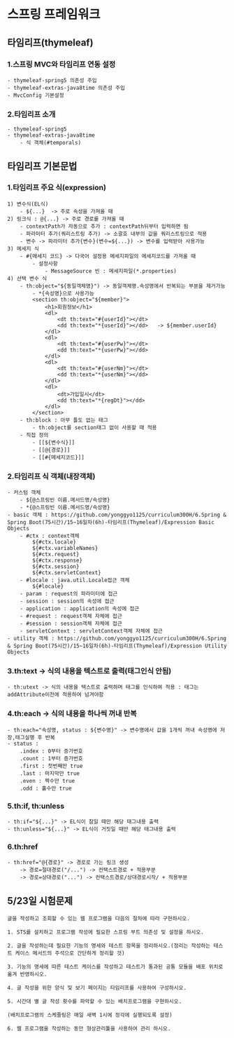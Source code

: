 # 스프링 프레임워크

## 타임리프(thymeleaf)
### 1.스프링 MVC와 타임리프 연동 설정
    - thymeleaf-spring5 의존성 주입
    - thymeleaf-extras-java8time 의존성 주입
    - MvcConfig 기본설정
### 2.타임리프 소개
    - thymeleaf-spring5
    - thymeleaf-extras-java8time 
        - 식 객체(#temporals)

## 타임리프 기본문법
### 1.타임리프 주요 식(expression)
    1) 변수식(EL식)
        - ${...}  -> 주로 속성을 가져올 때
    2) 링크식 : @{...} -> 주로 경로를 가져올 때
        - contextPath가 자동으로 추가 : contextPath뒤부터 입력하면 됨
        - 파라미터 추가(쿼리스트링 추가) -> 소괄호 내부의 값을 쿼리스트링으로 적용
        - 변수 -> 파라미터 추가{변수}(변수=${...}) -> 변수를 입력받아 사용가능
    3) 메세지 식
        - #{메세지 코드} -> 다국어 설정용 메세지파일의 메세지코드를 가져올 때
            - 설정사항
                - MessageSource 빈 : 메세지파일(*.properties)
    4) 선택 변수 식 
        - th:object="${동일객체명}") -> 동일객체명.속성명에서 반복되는 부분을 제거가능
            - *{속성명}으로 사용가능
            <section th:object="${member}">
                <h1>회원정보</h1>
                <dl>
                    <dt th:text="#{userId}"></dt>
                    <dd th:text="*{userId}"></dd>   -> ${member.userId}
                </dl>
                <dl>
                    <dt th:text="#{userPw}"></dt>
                    <dd th:text="*{userPw}"></dd>
                </dl>
                <dl>
                    <dt th:text="#{userNm}"></dt>
                    <dd th:text="*{userNm}"></dd>
                </dl>
                <dl>
                    <dt>가입일시</dt>
                    <dd th:text="*{regDt}"></dd>
                </dl>
            </section>
        - th:block : 아무 틀도 없는 태그
            - th:object를 section태그 없이 사용할 때 적용
        - 직접 정의
            - [[${변수식}]]
            - [[@{경로}]]
            - [[#{메세지코드}]]
### 2.타임리프 식 객체(내장객체)
    - 커스텀 객체
        - ${@스프링빈 이름.메서드명/속성명}
        - *{@스프링빈 이름.메서드명/속성명}
    - basic 객체 : https://github.com/yonggyo1125/curriculum300H/6.Spring & Spring Boot(75시간)/15~16일차(6h)-타임리프(Thymeleaf)/Expression Basic Objects
        - #ctx : context객체
            ${#ctx.locale}      
            ${#ctx.variableNames}
            ${#ctx.request}     
            ${#ctx.response}   
            ${#ctx.session}     
            ${#ctx.servletContext}
        - #locale : java.util.Locale접근 객체
            ${#locale}
        - param : request의 파라미터에 접근
        - session : session의 속성에 접근
        - application : application의 속성에 접근
        - #request : request객체 자체에 접근
        - #session : session객체 자체에 접근
        - servletContext : servletContext객체 자체에 접근
    - utility 객체 : https://github.com/yonggyo1125/curriculum300H/6.Spring & Spring Boot(75시간)/15~16일차(6h)-타임리프(Thymeleaf)/Expression Utility Objects
### 3.th:text -> 식의 내용을 텍스트로 출력(태그인식 안됨)
    - th:utext -> 식의 내용을 텍스트로 출력하며 태그를 인식하여 적용 : 태그는 addAttribute이전에 적용하여 넘겨야함
### 4.th:each -> 식의 내용을 하나씩 꺼내 반복
    - th:each="속성명, status : ${변수명}" -> 변수명에서 값을 1개씩 꺼내 속성명에 저장,태그실행 후 반복
    - status : 
        .index : 0부터 증가번호
        .count : 1부터 증가번호
        .first : 첫번째만 true
        .last : 마지막만 true
        .even : 짝수만 true
        .odd : 홀수만 true
### 5.th:if, th:unless
    - th:if="${...}" -> EL식이 참일 때만 해당 태그내용 출력
    - th:unless="${...}" -> EL식이 거짓일 때만 해당 태그내용 출력
### 6.th:href
    - th:href="@{경로}" -> 경로로 가는 링크 생성
        -> 경로=절대경로("/...") -> 컨택스트경로 + 적용부분
        -> 경로=상대경로("...") -> 컨택스트경로/상대경로시작/ + 적용부분


## 5/23일 시험문제
    글을 작성하고 조회할 수 있는 웹 프로그램을 다음의 절차에 따라 구현하시오.

    1. STS를 설치하고 프로그램 작성에 필요한 스프링 부트 의존성 및 설정을 하시오.

    2. 글을 작성하는데 필요한 기능의 명세와 테스트 항목을 정리하시오.(정리는 작성하는 테스트 케이스 메서드의 주석으로 간단하게 정리할 것)

    3. 기능의 명세에 따른 테스트 케이스를 작성하고 테스트가 통과된 공통 모듈을 배포 위치로 옮겨 반영하시오.

    4. 글 작성을 위한 양식 및 보기 페이지는 타임리프를 사용하여 구성하시오.

    5. 시간대 별 글 작성 횟수를 파악할 수 있는 배치프로그램을 구현하시오.

    (배치프로그램의 스케줄링은 매일 새벽 1시에 정각에 실행되도록 설정)

    6. 웹 프로그램을 작성하는 동안 형상관리툴을 사용하여 관리 하시오.